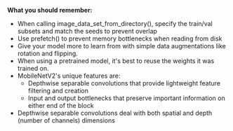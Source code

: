 **What you should remember:**

* When calling image_data_set_from_directory(), specify the train/val subsets and match the seeds to prevent overlap
* Use prefetch() to prevent memory bottlenecks when reading from disk
* Give your model more to learn from with simple data augmentations like rotation and flipping.
* When using a pretrained model, it's best to reuse the weights it was trained on.
* MobileNetV2's unique features are: 
  * Depthwise separable convolutions that provide lightweight feature filtering and creation
  * Input and output bottlenecks that preserve important information on either end of the block
* Depthwise separable convolutions deal with both spatial and depth (number of channels) dimensions